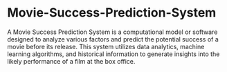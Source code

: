 # Movie-Success-Prediction-System
A Movie Success Prediction System is a computational model or software designed to analyze various factors and predict the potential success of a movie before its release. This system utilizes data analytics, machine learning algorithms, and historical information to generate insights into the likely performance of a film at the box office. 
